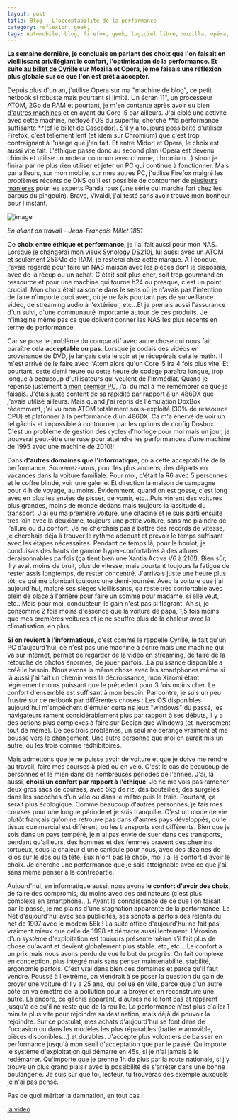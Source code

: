 ```yaml
---
layout: post
title: Blog - L'acceptabilité de la performance
category: reflexion, geek, 
tags: Automobile, blog, firefox, geek, logiciel libre, mozilla, opéra, Réflexion, synology
---
```

**La semaine dernière, je concluais en parlant des choix que l'on faisait en vieillissant privilégiant le confort, l'optimisation de la performance. Et suite <a href="https://cyrille-borne.com/au-revoir-mozilla-et-la-machine-a-2-go-de-ram/">au billet de Cyrille</a> sur Mozilla et Opera, je me faisais une réflexion plus globale sur ce que l'on est prêt à accepter.**

Depuis plus d'un an, j'utilise Opera sur ma "machine de blog", ce petit netbook si robuste mais pourtant si limité. Un écran 11", un processeur ATOM, 2Go de RAM et pourtant, je m'en contente après avoir eu bien <a href="https://cheziceman.wordpress.com/2018/02/08/informatique-des-annees-80-a-nos-jours-2002-2005/">d'autres machines</a> et en ayant du Core i5 par ailleurs. J'ai ciblé une activité avec cette machine, nettoyé l'OS du superflu, cherché **la performance suffisante **(cf le billet de <a href="https://www.blog-libre.org/2018/05/19/simplicite-volontaire/">Cascador</a>). S'il y a toujours possibilité d'utiliser Firefox, c'est tellement lent (et idem sur Chromium) que c'est trop contraignant à l'usage que j'en fait. Et entre Midori et Opera, le choix est aussi vite fait. L'éthique passe donc au second plan (Opera est devenu chinois et utilise un moteur commun avec chrome, chromium...) sinon je finirai par ne plus rien utiliser et jeter un PC qui continue à fonctionner. Mais par ailleurs, sur mon mobile, sur mes autres PC, j'utilise Firefox malgré les problèmes récents de DNS qu'il est possible de contourner de <a href="https://www.parigotmanchot.fr/2018/08/17/changer-de-serveur-dns-pourquoi-et-comment/">plusieurs manières</a> pour les experts Panda roux (une série qui marche fort chez les barbus du pingouin). Brave, Vivaldi, j'ai testé sans avoir trouvé mon bonheur pour l'instant.

![image](https://upload.wikimedia.org/wikipedia/commons/3/36/Going_to_Work_by_Jean-Fran%C3%A7ois_Millet%2C_1851-53.jpg)

*En allant an travail - Jean-François Millet 1851*

Ce **choix entre éthique et performance**, je l'ai fait aussi pour mon NAS. Lorsque je changerai mon vieux Synology DS210j, lui aussi avec un ATOM et seulement 256Mo de RAM, je resterai chez cette marque. A l'époque, j'avais regardé pour faire un NAS maison avec les pièces dont je disposais, avec de la récup ou un achat. C'était soit plus cher, soit trop gourmand en ressource et pour une machine qui tourne h24 ou presque, c'est un point crucial. Mon choix était raisonné dans le sens où je n'avais pas l'intention de faire n'importe quoi avec, où je ne fais pourtant pas de surveillance vidéo, de streaming audio à l'extérieur, etc...Et je prenais aussi l'assurance d'un suivi, d'une communauté importante autour de ces produits. Je n'imagine même pas ce que doivent donner les NAS les plus récents en terme de performance.

Car se pose le problème du comparatif avec autre chose qui nous fait paraître cela **acceptable ou pas**. Lorsque je codais des vidéos en provenance de DVD, je lançais cela le soir et je récupérais cela le matin. Il m'est arrivé de le faire avec l'Atom alors qu'un Core i5 ira 4 fois plus vite. Et pourtant, cette demi heure ou cette heure de codage paraîtra longue, trop longue à beaucoup d'utilisateurs qui veulent de l'immédiat. Quand je repense justement à<a href="https://cheziceman.wordpress.com/2017/03/16/informatique-des-annees-80-a-nos-jours-1995-1998/"> mon premier PC</a>, j'ai du mal à me remémorer ce que je faisais. J'étais juste content de sa rapidité par rapport à un 486DX que j'avais utilisé ailleurs. Mais quand j'ai repris de l'émulation DoxBox récemment, j'ai vu mon ATOM totalement sous-exploité (30% de ressource CPU) et plafonner à la performance d'un 486DX. Ca m'a énervé de voir un tel gâchis et impossible à contourner par les options de config Dosbox. C'est un problème de gestion des cycles d'horloge pour moi mais un jour, je trouverai peut-être une ruse pour atteindre les performances d'une machine de 1995 avec une machine de 2010!!

Dans **d'autres domaines que l'informatique**, on a cette acceptabilité de la performance. Souvenez-vous, pour les plus anciens, des départs en vacances dans la voiture familiale. Pour moi, c'était la R6 avec 5 personnes et le coffre blindé, voir une galerie. Et direction la maison de campagne pour 4 h de voyage, au moins. Évidemment, quand on est gosse, c'est long avec en plus les envies de pisser, de vomir, etc...Puis vinrent des voitures plus grandes, moins de monde dedans mais toujours la lassitude du transport. J'ai eu ma première voiture, une citadine et je suis parti ensuite très loin avec la deuxième, toujours une petite voiture, sans me plaindre de l'allure ou du confort. Je ne cherchais pas à battre des records de vitesse, je cherchais déjà à trouver le rythme adéquat et prévoir le temps suffisant avec les étapes nécessaires. Pendant ce temps là, pour le boulot, je conduisais des hauts de gamme hyper-confortables à des allures déraisonnables parfois (ça tient bien une Xantia Activa V6 à 210!). Bien sûr, il y avait moins de bruit, plus de vitesse, mais pourtant toujours la fatigue de rester assis longtemps, de rester concentré. J'arrivais juste une heure plus tôt, ce qui me plombait toujours une demi-journée. Avec la voiture que j'ai aujourd'hui, malgré ses sièges vieillissants, ça reste très confortable avec plein de place à l'arrière pour faire un somme pour madame, si elle veut, etc...Mais pour moi, conducteur, le gain n'est pas si flagrant. Ah si, je consomme 2 fois moins d'essence que la voiture de papa, 1,5 fois moins que mes premières voitures et je ne souffre plus de la chaleur avec la climatisation, en plus.

**Si on revient à l'informatique,** c'est comme le rappelle Cyrille, le fait qu'un PC d'aujourd'hui, ce n'est pas une machine à écrire mais une machine qui va sur internet, permet de regarder de la vidéo en streaming, de faire de la retouche de photos énormes, de jouer parfois...La puissance disponible a créé le besoin. Nous avons la même chose avec les smartphones même si là aussi j'ai fait un chemin vers la décroissance, mon Xiaomi étant légèrement moins puissant que le précédent pour 3 fois moins cher. Le confort d'ensemble est suffisant à mon besoin. Par contre, je suis un peu frustré sur ce netbook par différentes choses : Les OS disponibles aujourd'hui m'empêchent d'émuler certains jeux "windows" du passé, les navigateurs rament considérablement plus par rapport à ses débuts, il y a des actions plus complexes à faire sur Debian que Windows (et inversement tout de même). De ces trois problèmes, un seul me dérange vraiment et me pousse vers le changement. Une autre personne que moi en aurait mis un autre, ou les trois comme rédhibitoires.

Mais admettons que je ne puisse avoir de voiture et que je doive me rendre au travail, faire mes courses à pied ou en vélo. C'est le cas de beaucoup de personnes et le mien dans de nombreuses périodes de l'année. J'ai, là aussi, **choisi un confort par rapport à l'éthique**. Je ne me vois pas ramener deux gros sacs de courses, avec 5kg de riz, des bouteilles, des surgelés dans les sacoches d'un vélo ou dans le métro puis le train. Pourtant, ça serait plus écologique. Comme beaucoup d'autres personnes, je fais mes courses pour une longue période et je suis tranquille. C'est un mode de vie plutôt français qu'on ne retrouve pas dans d'autres pays développés, où le tissus commercial est différent, où les transports sont différents. Bien que je sois dans un pays tempéré, je n'ai pas envie de suer dans ces transports, pendant qu'ailleurs, des hommes et des femmes bravent des chemins tortueux, sous la chaleur d'une canicule pour nous, avec des dizaines de kilos sur le dos ou la tête. Eux n'ont pas le choix, moi j'ai le confort d'avoir le choix. Je cherche une performance que je sais atteignable avec ce que j'ai, sans même penser à la contrepartie.

Aujourd'hui, en informatique aussi, nous avons **le confort d'avoir des choix**, de faire des compromis, du moins avec des ordinateurs (c'est plus complexe en smartphone...). Ayant la connaissance de ce que l'on faisait par le passé, je me plains d'une stagnation apparente de la performance. Le Net d'aujourd'hui avec ses publicités, ses scripts a parfois des relents du net de 1997 avec le modem 56k ! La suite office d'aujourd'hui ne fait pas vraiment mieux que celle de 1998 et démarre aussi lentement. L'érosion d'un système d'exploitation est toujours présente même s'il fait plus de chose qu'avant et devient globalement plus stable. etc, etc... Le confort a un prix mais nous avons perdu de vue le but du progrès. On fait complexe en conception, plus intégré mais sans penser maintenabilité, stabilité, ergonomie parfois. C'est vrai dans bien des domaines et parce qu'il faut vendre. Poussé à l'extrême, on viendrait à se poser la question du gain de broyer une voiture d'il y a 25 ans, qui pollue en ville, parce que d'un autre côté on va émettre de la pollution pour la broyer et en reconstruire une autre. Là encore, ce gâchis apparent, d'autres ne le font pas et réparent jusqu'à ce qu'il ne reste que de la rouille. La performance n'est plus d'aller 1 minute plus vite pour rejoindre sa destination, mais déjà de pouvoir la rejoindre. Sur ce postulat, mes achats d'aujourd'hui se font dans de l'occasion ou dans les modèles les plus réparables (batterie amovible, pièces disponibles...) et durables. J'accepte plus volontiers de baisser en performance jusqu'à mon seuil d'acceptation que par le passé. Qu'importe le système d'exploitation qui démarre en 45s, si je n'ai jamais à le redémarrer. Qu'importe que je prenne 1h de plus par la route nationale, si j'y trouve un plus grand plaisir avec la possibilité de s'arrêter dans une bonne boulangerie. Je suis sûr que toi, lecteur, tu trouveras des exemple auxquels je n'ai pas pensé.

Pas de quoi mériter la damnation, en tout cas !

[la video](https://www.youtube.com/watch?v=-0Oa5wvARSc)
